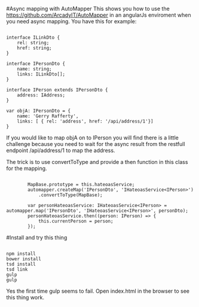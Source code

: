#Async mapping with AutoMapper
This shows you how to use the https://github.com/ArcadyIT/AutoMapper in an angularJs enviroment when you need async mapping.
You have this for example:

```

interface ILinkDto {
	rel: string;
	href: string;
}

interface IPersonDto {
	name: string;
	links: ILinkDto[];
}

interface IPerson extends IPersonDto {
	address: IAddress;
}

var objA: IPersonDto = { 
	name: 'Gerry Rafferty',
	links: [ { rel: 'address', href: '/api/address/1'}] 
}

```

If you would like to map objA on to IPerson you will find there is a little challenge because you need to wait for the async result 
from the restfull endpoint /api/address/1 to map the address. 

The trick is to use convertToType and provide a then function in this class for the mapping.

```

		MapBase.prototype = this.hateoasService;
		automapper.createMap('IPersonDto', 'IHateoasService<IPerson>')
			.convertToType(MapBase);

		var personHateoasService: IHateoasService<IPerson> = automapper.map('IPersonDto', 'IHateoasService<IPerson>', personDto);
	    personHateoasService.then((person: IPerson) => {
			this.currentPerson = person;
		});

```

#Install and try this thing

```

npm install
bower install
tsd install
tsd link
gulp
gulp

```

Yes the first time gulp seems to fail. Open index.html in the browser to see this thing work.
